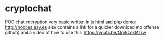 # cryptochat
POC chat encryption very basic written in js html and php
demo: http://noobes.esy.es also contains a link for a quicker download (no offense github)
and a video of how to use this: https://youtu.be/Qpi8zokMzrw
